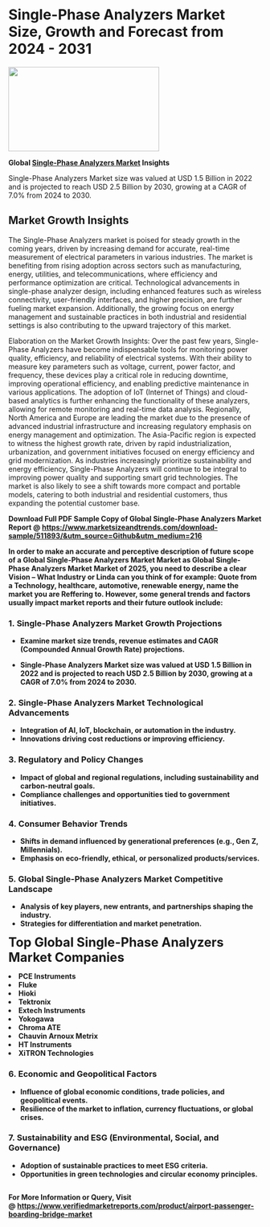 <H1>Single-Phase Analyzers Market Size, Growth and Forecast from 2024 - 2031</H1><img class="aligncenter size-medium wp-image-584254" src="https://thirdeyenews.in/wp-content/uploads/2024/09/Global-Market-Research-300x168.jpeg" alt="" width="300" height="168" /><p><strong>Global&nbsp;<a href="https://www.marketsizeandtrends.com/download-sample/511893/&amp;utm_source=Github&utm_medium=216">Single-Phase Analyzers Market</a> Insights</strong></p><p>Single-Phase Analyzers Market size was valued at USD 1.5 Billion in 2022 and is projected to reach USD 2.5 Billion by 2030, growing at a CAGR of 7.0% from 2024 to 2030.</p><p><h2>Market Growth Insights</h2> <p>The Single-Phase Analyzers market is poised for steady growth in the coming years, driven by increasing demand for accurate, real-time measurement of electrical parameters in various industries. The market is benefiting from rising adoption across sectors such as manufacturing, energy, utilities, and telecommunications, where efficiency and performance optimization are critical. Technological advancements in single-phase analyzer design, including enhanced features such as wireless connectivity, user-friendly interfaces, and higher precision, are further fueling market expansion. Additionally, the growing focus on energy management and sustainable practices in both industrial and residential settings is also contributing to the upward trajectory of this market.</p> <p><strong></strong></p> <p>Elaboration on the Market Growth Insights: Over the past few years, Single-Phase Analyzers have become indispensable tools for monitoring power quality, efficiency, and reliability of electrical systems. With their ability to measure key parameters such as voltage, current, power factor, and frequency, these devices play a critical role in reducing downtime, improving operational efficiency, and enabling predictive maintenance in various applications. The adoption of IoT (Internet of Things) and cloud-based analytics is further enhancing the functionality of these analyzers, allowing for remote monitoring and real-time data analysis. Regionally, North America and Europe are leading the market due to the presence of advanced industrial infrastructure and increasing regulatory emphasis on energy management and optimization. The Asia-Pacific region is expected to witness the highest growth rate, driven by rapid industrialization, urbanization, and government initiatives focused on energy efficiency and grid modernization. As industries increasingly prioritize sustainability and energy efficiency, Single-Phase Analyzers will continue to be integral to improving power quality and supporting smart grid technologies. The market is also likely to see a shift towards more compact and portable models, catering to both industrial and residential customers, thus expanding the potential customer base. </p> <p><strong></p><p><span class=""><strong>Download Full PDF Sample Copy of Global Single-Phase Analyzers Market Report</strong> @ <a href="https://www.marketsizeandtrends.com/download-sample/511893/&amp;utm_source=Github&utm_medium=216" target="_blank">https://www.marketsizeandtrends.com/download-sample/511893/&amp;utm_source=Github&utm_medium=216</a></span></p><p>In order to make an accurate and perceptive description of future scope of a Global&nbsp;Single-Phase Analyzers Market Market as Global&nbsp;Single-Phase Analyzers Market Market of 2025, you need to describe a clear Vision &ndash; What Industry or Linda can you think of for example: Quote from a Technology, healthcare, automotive, renewable energy, name the market you are Reffering to. However, some general trends and factors usually impact market reports and their future outlook include:</p><h3>1.&nbsp;<strong>Single-Phase Analyzers Market Growth Projections</strong></h3><ul><li>Examine market size trends, revenue estimates and CAGR (Compounded Annual Growth Rate) projections.</li><li><p>Single-Phase Analyzers Market size was valued at USD 1.5 Billion in 2022 and is projected to reach USD 2.5 Billion by 2030, growing at a CAGR of 7.0% from 2024 to 2030.</p></li></ul><h3>2.&nbsp;<strong>Single-Phase Analyzers Market Technological Advancements</strong></h3><ul><li>Integration of AI, IoT, blockchain, or automation in the industry.</li><li>Innovations driving cost reductions or improving efficiency.</li></ul><h3>3.&nbsp;<strong>Regulatory and Policy Changes</strong></h3><ul><li>Impact of global and regional regulations, including sustainability and carbon-neutral goals.</li><li>Compliance challenges and opportunities tied to government initiatives.</li></ul><h3>4.&nbsp;<strong>Consumer Behavior Trends</strong></h3><ul><li>Shifts in demand influenced by generational preferences (e.g., Gen Z, Millennials).</li><li>Emphasis on eco-friendly, ethical, or personalized products/services.</li></ul><h3>5.&nbsp;<strong>Global Single-Phase Analyzers Market Competitive Landscape</strong></h3><ul><li>Analysis of key players, new entrants, and partnerships shaping the industry.</li><li>Strategies for differentiation and market penetration.</li></ul><p data-pm-slice="1 1 []"><span style="color: inherit; font-family: inherit; font-size: 25px;">Top Global Single-Phase Analyzers Market Companies</span></p><div class="" data-test-id=""><p><li>PCE Instruments</li><li> Fluke</li><li> Hioki</li><li> Tektronix</li><li> Extech Instruments</li><li> Yokogawa</li><li> Chroma ATE</li><li> Chauvin Arnoux Metrix</li><li> HT Instruments</li><li> XiTRON Technologies</li></p></div><h3>6.&nbsp;<strong>Economic and Geopolitical Factors</strong></h3><ul><li>Influence of global economic conditions, trade policies, and geopolitical events.</li><li>Resilience of the market to inflation, currency fluctuations, or global crises.</li></ul><h3>7.&nbsp;<strong>Sustainability and ESG (Environmental, Social, and Governance)</strong></h3><ul><li>Adoption of sustainable practices to meet ESG criteria.</li><li>Opportunities in green technologies and circular economy principles.</li></ul><h2><strong style="font-size: 14px;">For More Information or Query, Visit @&nbsp;</strong><a style="background-color: #ffffff; font-size: 14px;" href="https://www.marketsizeandtrends.com/report/single-phase-analyzers-market/" target="_blank">https://www.verifiedmarketreports.com/product/airport-passenger-boarding-bridge-market</a></h2>
